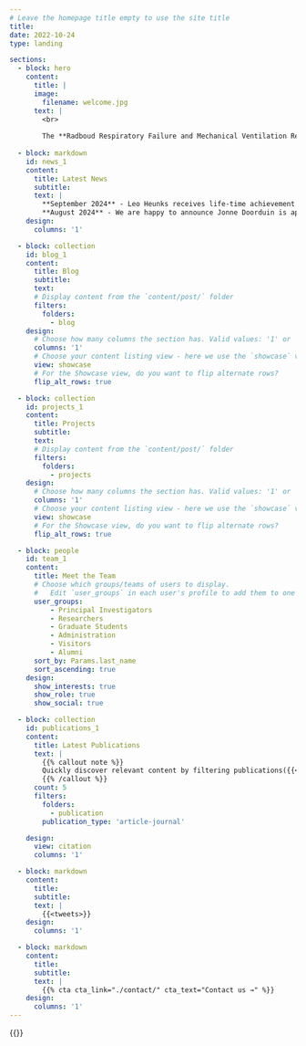 ```yaml
---
# Leave the homepage title empty to use the site title
title:
date: 2022-10-24
type: landing

sections:
  - block: hero
    content:
      title: |
      image:
        filename: welcome.jpg
      text: |
        <br>
        
        The **Radboud Respiratory Failure and Mechanical Ventilation Research Group** is a center of excellence for Respiratory Failure and Mechanical Ventilation research, teaching, and practice.
  
  - block: markdown
    id: news_1
    content:
      title: Latest News
      subtitle:
      text: |
        **September 2024** - Leo Heunks receives life-time achievement award from the European Respiratory Society <br>
        **August 2024** - We are happy to announce Jonne Doorduin is appointed Assistant Professor in the Radbodu talent Track
    design:
      columns: '1'

  - block: collection
    id: blog_1
    content:
      title: Blog
      subtitle: 
      text: 
      # Display content from the `content/post/` folder
      filters:
        folders:
          - blog
    design:
      # Choose how many columns the section has. Valid values: '1' or '2'.
      columns: '1'
      # Choose your content listing view - here we use the `showcase` view
      view: showcase
      # For the Showcase view, do you want to flip alternate rows?
      flip_alt_rows: true

  - block: collection
    id: projects_1
    content:
      title: Projects
      subtitle: 
      text: 
      # Display content from the `content/post/` folder
      filters:
        folders:
          - projects
    design:
      # Choose how many columns the section has. Valid values: '1' or '2'.
      columns: '1'
      # Choose your content listing view - here we use the `showcase` view
      view: showcase
      # For the Showcase view, do you want to flip alternate rows?
      flip_alt_rows: true

  - block: people
    id: team_1
    content:
      title: Meet the Team
      # Choose which groups/teams of users to display.
      #   Edit `user_groups` in each user's profile to add them to one or more of these groups.
      user_groups:
          - Principal Investigators
          - Researchers
          - Graduate Students
          - Administration
          - Visitors
          - Alumni
      sort_by: Params.last_name
      sort_ascending: true
    design:
      show_interests: true
      show_role: true
      show_social: true

  - block: collection
    id: publications_1
    content:
      title: Latest Publications
      text: |
        {{% callout note %}}
        Quickly discover relevant content by filtering publications({{< relref "/publication/" >}}).
        {{% /callout %}}
      count: 5
      filters:
        folders:
          - publication
        publication_type: 'article-journal'

    design:
      view: citation
      columns: '1'

  - block: markdown
    content:
      title:
      subtitle:
      text: | 
        {{<tweets>}}
    design:
      columns: '1'

  - block: markdown
    content:
      title:
      subtitle:
      text: |
        {{% cta cta_link="./contact/" cta_text="Contact us →" %}}
    design:
      columns: '1'
---
```


{{<tweets>}}